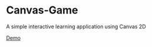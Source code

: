 # Canvas-Game

A simple interactive learning application using Canvas 2D

[Demo](https://github.com/link01153113/Canvas-Game/index.html)

